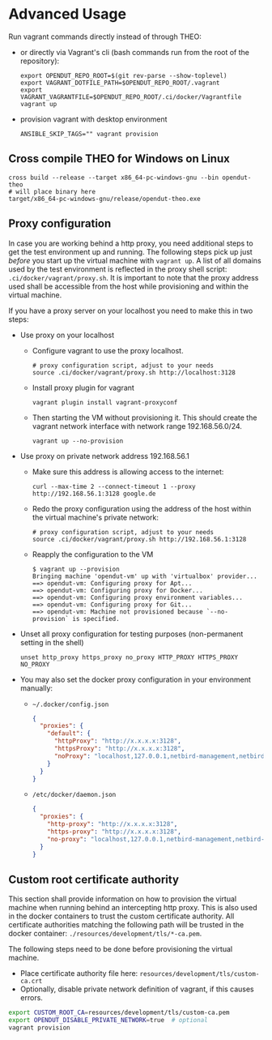 # Advanced Usage

Run vagrant commands directly instead of through THEO:
* or directly via Vagrant's cli (bash commands run from the root of the repository):
  ```
  export OPENDUT_REPO_ROOT=$(git rev-parse --show-toplevel)
  export VAGRANT_DOTFILE_PATH=$OPENDUT_REPO_ROOT/.vagrant
  export VAGRANT_VAGRANTFILE=$OPENDUT_REPO_ROOT/.ci/docker/Vagrantfile
  vagrant up
  ```
* provision vagrant with desktop environment
  ```
  ANSIBLE_SKIP_TAGS="" vagrant provision
  ```

## Cross compile THEO for Windows on Linux

```
cross build --release --target x86_64-pc-windows-gnu --bin opendut-theo
# will place binary here
target/x86_64-pc-windows-gnu/release/opendut-theo.exe
```

## Proxy configuration
In case you are working behind a http proxy, you need additional steps to get the test environment up and running.
The following steps pick up just _before_ you start up the virtual machine with `vagrant up`.
A list of all domains used by the test environment is reflected in the proxy shell script:
`.ci/docker/vagrant/proxy.sh`.
It is important to note that the proxy address used shall be accessible from the host while provisioning and within
the virtual machine.

If you have a proxy server on your localhost you need to make this in two steps:
* Use proxy on your localhost
  * Configure vagrant to use the proxy localhost.
    ```shell
    # proxy configuration script, adjust to your needs
    source .ci/docker/vagrant/proxy.sh http://localhost:3128
    ```
  * Install proxy plugin for vagrant
    ```shell
    vagrant plugin install vagrant-proxyconf
    ```
  * Then starting the VM without provisioning it. 
    This should create the vagrant network interface with network range 192.168.56.0/24.
    ```
    vagrant up --no-provision
    ```
* Use proxy on private network address 192.168.56.1
  * Make sure this address is allowing access to the internet:
    ```
    curl --max-time 2 --connect-timeout 1 --proxy http://192.168.56.1:3128 google.de
    ```
  * Redo the proxy configuration using the address of the host within the virtual machine's private network:
    ```shell
    # proxy configuration script, adjust to your needs
    source .ci/docker/vagrant/proxy.sh http://192.168.56.1:3128
    ```
  * Reapply the configuration to the VM
    ```shell
    $ vagrant up --provision
    Bringing machine 'opendut-vm' up with 'virtualbox' provider...
    ==> opendut-vm: Configuring proxy for Apt...
    ==> opendut-vm: Configuring proxy for Docker...
    ==> opendut-vm: Configuring proxy environment variables...
    ==> opendut-vm: Configuring proxy for Git...
    ==> opendut-vm: Machine not provisioned because `--no-provision` is specified.
    ```

* Unset all proxy configuration for testing purposes (non-permanent setting in the shell)
    ```shell
    unset http_proxy https_proxy no_proxy HTTP_PROXY HTTPS_PROXY NO_PROXY
    ```

* You may also set the docker proxy configuration in your environment manually:
  * `~/.docker/config.json`
    ```json
    {
      "proxies": {
        "default": {
          "httpProxy": "http://x.x.x.x:3128",
          "httpsProxy": "http://x.x.x.x:3128",
          "noProxy": "localhost,127.0.0.1,netbird-management,netbird-dashboard,netbird-signal,netbird-coturn,keycloak,edgar-leader,edgar-*,carl,192.168.0.0/16"
        }
      }
    }
    ```
  * `/etc/docker/daemon.json`
    ```json
    {
      "proxies": {
        "http-proxy": "http://x.x.x.x:3128",
        "https-proxy": "http://x.x.x.x:3128",
        "no-proxy": "localhost,127.0.0.1,netbird-management,netbird-dashboard,netbird-signal,netbird-coturn,keycloak,edgar-leader,edgar-*,carl,192.168.0.0/16"
      }
    }
    ```

## Custom root certificate authority
This section shall provide information on how to
provision the virtual machine when running behind an intercepting http proxy.
This is also used in the docker containers to trust the custom certificate authority.
All certificate authorities matching the following path will be trusted in the docker container:
`./resources/development/tls/*-ca.pem`.

The following steps need to be done before provisioning the virtual machine.
* Place certificate authority file here: `resources/development/tls/custom-ca.crt`
* Optionally, disable private network definition of vagrant, if this causes errors.
```sh
export CUSTOM_ROOT_CA=resources/development/tls/custom-ca.pem
export OPENDUT_DISABLE_PRIVATE_NETWORK=true  # optional
vagrant provision
```
